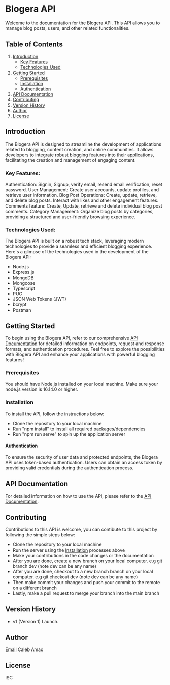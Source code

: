 # Blogera API

Welcome to the documentation for the Blogera API. This API allows you to manage blog posts, users, and other related functionalities.

## Table of Contents

1. [Introduction](#introduction)
   - [Key Features](#key-features)
   - [Technologies Used](#key-features)
2. [Getting Started](#getting-started)
   - [Prerequisites](#prerequisites)
   - [Installation](#installation)
   - [Authentication](#authentication)
3. [API Documentation](#api-documentation)
4. [Contributing](#contributing)
5. [Version History](#version-history)
6. [Author](#author)
7. [License](#license)

## Introduction

The Blogera API is designed to streamline the development of applications related to blogging, content creation, and online communities. It allows developers to integrate robust blogging features into their applications, facilitating the creation and management of engaging content.

### Key Features:

Authentication: Signin, Signup, verify email, resend email verification, reset password.
User Management: Create user accounts, update profiles, and retrieve user information.
Blog Post Operations: Create, update, retrieve, and delete blog posts. Interact with likes and other engagement features.
Comments feature: Create, Update, retrieve and delete individual blog post comments.
Category Management: Organize blog posts by categories, providing a structured and user-friendly browsing experience.

### Technologies Used:

The Blogera API is built on a robust tech stack, leveraging modern technologies to provide a seamless and efficient blogging experience. Here's a glimpse of the technologies used in the development of the Blogera API:

- Node.js
- Express.js
- MongoDB
- Mongoose
- Typescript
- PUG
- JSON Web Tokens (JWT)
- bcrypt
- Postman

## Getting Started

To begin using the Blogera API, refer to our comprehensive [API Documentation](https://documenter.getpostman.com/view/12146558/2s9YysCM8w) for detailed information on endpoints, request and response formats, and authentication procedures.
Feel free to explore the possibilities with Blogera API and enhance your applications with powerful blogging features!

### Prerequisites

You should have Node.js installed on your local machine.
Make sure your node.js version is 16.14.0 or higher.

### Installation

To install the API, follow the instructions below:

- Clone the repository to your local machine
- Run "npm install" to install all required packages/dependencies
- Run "npm run serve" to spin up the application server

#### Authentication

To ensure the security of user data and protected endpoints, the Blogera API uses token-based authentication. Users can obtain an access token by providing valid credentials during the authentication process.

## API Documentation

For detailed information on how to use the API, please refer to the [API Documentation](https://documenter.getpostman.com/view/12146558/2s9YysCM8w).

## Contributing

Contributions to this API is welcome, you can contibute to this project by following the simple steps below:

- Clone the repository to your local machine
- Run the server using the [Installation](#installation) processes above
- Make your contributions in the code changes or the documentation
- After you are done, create a new branch on your local computer. e.g git branch dev (note dev can be any name)
- After you are done, checkout to a new branch branch on your local computer. e.g git checkout dev (note dev can be any name)
- Then make commit your changes and push your commit to the remote on a different branch
- Lastly, make a pull request to merge your branch into the main branch

## Version History

- v1 (Version 1) Launch.

## Author

[Email](mailto:olajiire2@gmail.com "Hello Caleb")
Caleb Amao

## License

ISC
